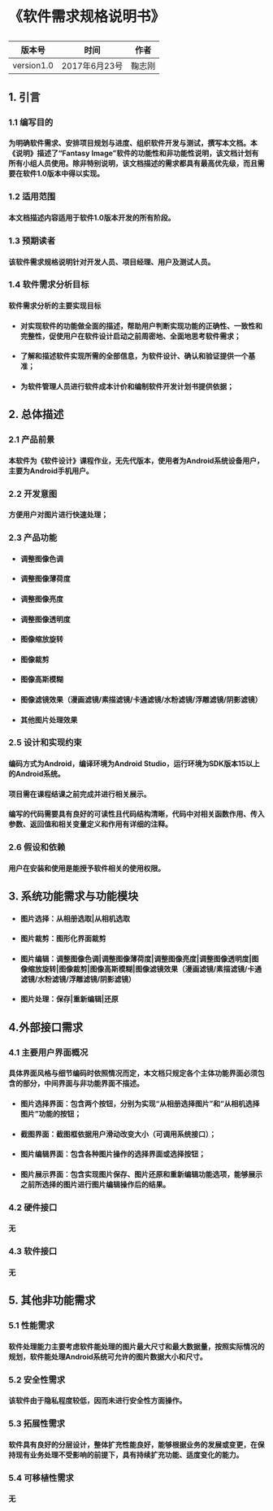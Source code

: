 # 《软件需求规格说明书》
## 
版本号 | 时间 | 作者
---|--- | ---
version1.0 | 2017年6月23号 | 鞠志刚

## 1. 引言
### 1.1 编写目的
#### 为明确软件需求、安排项目规划与进度、组织软件开发与测试，撰写本文档。本《说明》描述了“Fantasy Image”软件的功能性和非功能性说明，该文档计划有所有小组人员使用。除非特别说明，该文档描述的需求都具有最高优先级，而且需要在软件1.0版本中得以实现。
### 1.2 适用范围
#### 本文档描述内容适用于软件1.0版本开发的所有阶段。
### 1.3 预期读者
#### 该软件需求规格说明针对开发人员、项目经理、用户及测试人员。
### 1.4 软件需求分析目标
#### 软件需求分析的主要实现目标
- #### 对实现软件的功能做全面的描述，帮助用户判断实现功能的正确性、一致性和完整性，促使用户在软件设计启动之前周密地、全面地思考软件需求；
- #### 了解和描述软件实现所需的全部信息，为软件设计、确认和验证提供一个基准；
- #### 为软件管理人员进行软件成本计价和编制软件开发计划书提供依据；

## 2. 总体描述
### 2.1 产品前景
#### 本软件为《软件设计》课程作业，无先代版本，使用者为Android系统设备用户，主要为Android手机用户。
### 2.2 开发意图
#### 方便用户对图片进行快速处理；
### 2.3 产品功能
- #### 调整图像色调
- #### 调整图像薄荷度
- #### 调整图像亮度
- #### 调整图像透明度
- #### 图像缩放旋转
- #### 图像裁剪
- #### 图像高斯模糊
- #### 图像滤镜效果（漫画滤镜/素描滤镜/卡通滤镜/水粉滤镜/浮雕滤镜/阴影滤镜）
- #### 其他图片处理效果

### 2.5 设计和实现约束
#### 编码方式为Android，编译环境为Android Studio，运行环境为SDK版本15以上的Android系统。
#### 项目需在课程结课之前完成并进行相关展示。
#### 编写的代码需要具有良好的可读性且代码结构清晰，代码中对相关函数作用、传入参数、返回值和相关变量定义和作用有详细的注释。
### 2.6 假设和依赖
#### 用户在安装和使用是能授予软件相关的使用权限。

## 3. 系统功能需求与功能模块
- #### 图片选择：从相册选取|从相机选取
- #### 图片裁剪：图形化界面裁剪
- #### 图片编辑：调整图像色调|调整图像薄荷度|调整图像亮度|调整图像透明度|图像缩放旋转|图像裁剪|图像高斯模糊|图像滤镜效果（漫画滤镜/素描滤镜/卡通滤镜/水粉滤镜/浮雕滤镜/阴影滤镜）
- #### 图片处理：保存|重新编辑|还原

## 4.外部接口需求
### 4.1 主要用户界面概况
#### 具体界面风格与细节编码时依照情况而定，本文档只规定各个主体功能界面必须包含的部分，中间界面与非功能界面不描述。
- #### 图片选择界面：包含两个按钮，分别为实现“从相册选择图片”和“从相机选择图片”功能的按钮；
- #### 截图界面：截图框依据用户滑动改变大小（可调用系统接口）；
- #### 图片编辑界面：包含各种图片操作的选择界面或选择按钮；
- #### 图片展示界面：包含实现图片保存、图片还原和重新编辑功能选项，能够展示之前所选择的图片进行图片编辑操作后的结果。

### 4.2 硬件接口
#### 无
### 4.3 软件接口
#### 无
## 5. 其他非功能需求
### 5.1 性能需求
#### 软件处理能力主要考虑软件能处理的图片最大尺寸和最大数据量，按照实际情况的规划，软件能处理Android系统可允许的图片数据大小和尺寸。 
### 5.2 安全性需求
#### 该软件由于隐私程度较低，因而未进行安全性方面操作。
### 5.3 拓展性需求
#### 软件具有良好的分层设计，整体扩充性能良好，能够根据业务的发展或变更，在保持现有业务处理不受影响的前提下，具有持续扩充功能、适度变化的能力。 
### 5.4 可移植性需求
#### 无